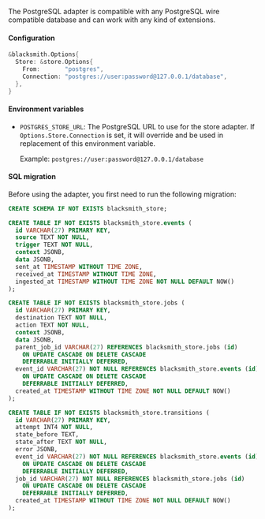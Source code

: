 The PostgreSQL adapter is compatible with any PostgreSQL wire compatible database
and can work with any kind of extensions.

#### Configuration

```go
&blacksmith.Options{
  Store: &store.Options{
    From:       "postgres",
    Connection: "postgres://user:password@127.0.0.1/database",
  },
}
```

#### Environment variables

- `POSTGRES_STORE_URL`: The PostgreSQL URL to use for the store adapter. If
  `Options.Store.Connection` is set, it will override and be used in replacement
  of this environment variable.

  Example: `postgres://user:password@127.0.0.1/database`

#### SQL migration

Before using the adapter, you first need to run the following migration:

```sql
CREATE SCHEMA IF NOT EXISTS blacksmith_store;

CREATE TABLE IF NOT EXISTS blacksmith_store.events (
  id VARCHAR(27) PRIMARY KEY,
  source TEXT NOT NULL,
  trigger TEXT NOT NULL,
  context JSONB,
  data JSONB,
  sent_at TIMESTAMP WITHOUT TIME ZONE,
  received_at TIMESTAMP WITHOUT TIME ZONE,
  ingested_at TIMESTAMP WITHOUT TIME ZONE NOT NULL DEFAULT NOW()
);

CREATE TABLE IF NOT EXISTS blacksmith_store.jobs (
  id VARCHAR(27) PRIMARY KEY,
  destination TEXT NOT NULL,
  action TEXT NOT NULL,
  context JSONB,
  data JSONB,
  parent_job_id VARCHAR(27) REFERENCES blacksmith_store.jobs (id)
    ON UPDATE CASCADE ON DELETE CASCADE
    DEFERRABLE INITIALLY DEFERRED,
  event_id VARCHAR(27) NOT NULL REFERENCES blacksmith_store.events (id)
    ON UPDATE CASCADE ON DELETE CASCADE
    DEFERRABLE INITIALLY DEFERRED,
  created_at TIMESTAMP WITHOUT TIME ZONE NOT NULL DEFAULT NOW()
);

CREATE TABLE IF NOT EXISTS blacksmith_store.transitions (
  id VARCHAR(27) PRIMARY KEY,
  attempt INT4 NOT NULL,
  state_before TEXT,
  state_after TEXT NOT NULL,
  error JSONB,
  event_id VARCHAR(27) NOT NULL REFERENCES blacksmith_store.events (id)
    ON UPDATE CASCADE ON DELETE CASCADE
    DEFERRABLE INITIALLY DEFERRED,
  job_id VARCHAR(27) NOT NULL REFERENCES blacksmith_store.jobs (id)
    ON UPDATE CASCADE ON DELETE CASCADE
    DEFERRABLE INITIALLY DEFERRED,
  created_at TIMESTAMP WITHOUT TIME ZONE NOT NULL DEFAULT NOW()
);
```

